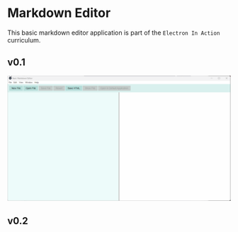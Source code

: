 # Markdown Editor

This basic markdown editor application is part of the `Electron In Action` curriculum.

## v0.1

![](imgs/v0.1_markdown_editor.gif)

## v0.2
